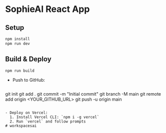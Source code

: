 # SophieAI React App

## Setup

```bash
npm install
npm run dev
```

## Build & Deploy

```bash
npm run build
```

- Push to GitHub:
  ```bash
git init
git add .
git commit -m "Initial commit"
git branch -M main
git remote add origin <YOUR_GITHUB_URL>
git push -u origin main
```

- Deploy on Vercel:
  1. Install Vercel CLI: `npm i -g vercel`
  2. Run `vercel` and follow prompts
# workspacesai
